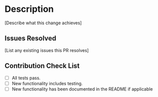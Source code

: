 # Description

[Describe what this change achieves]

## Issues Resolved

[List any existing issues this PR resolves]

## Contribution Check List

- [ ] All tests pass.
- [ ] New functionality includes testing.
- [ ] New functionality has been documented in the README if applicable
